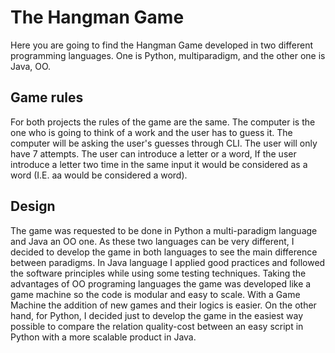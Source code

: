 # The Hangman Game

Here you are going to find the Hangman Game developed in two different programming languages. One is Python, multiparadigm, and the other one is Java, OO.

## Game rules

For both projects the rules of the game are the same. The computer is the one who is going to think of a work and the user has to guess it. The computer will be asking the user's guesses through CLI. The user will only have 7 attempts. The user can introduce a letter or a word, If the user introduce a letter two time in the same input it would be considered as a word (I.E. aa would be considered a word).

## Design

The game was requested to be done in Python a multi-paradigm language and Java an OO one. As these two languages can be very different, I decided to develop the game in both languages to see the main difference between paradigms. In Java language I applied good practices and followed the software principles while using some testing techniques. Taking the advantages of OO programing languages the game was developed like a game machine so the code is modular and easy to scale. With a Game Machine the addition of new games and their logics is easier. On the other hand, for Python, I decided just to develop the game in the easiest way possible to compare the relation quality-cost between an easy script in Python with a more scalable product in Java.

